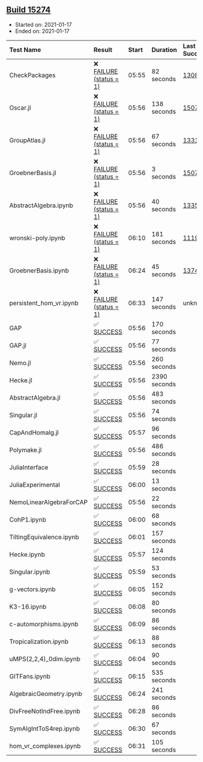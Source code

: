 ## [Build 15274](https://oscarci.mathematik.uni-kl.de/job/oscar/15274/)

* Started on: 2021-01-17
* Ended on: 2021-01-17

| Test Name    | Result | Start | Duration | Last Success | First Failure |
|:-------------|:-------|:------|:---------|:-------------|:--------------|
| CheckPackages | ❌ [FAILURE (status = 1)](https://oscarci.mathematik.uni-kl.de/job/oscar/15274/artifact/logs/build-15274/CheckPackages.log) | 05:55 | 82 seconds | [13085](https://oscarci.mathematik.uni-kl.de/job/oscar/13085/) | [13086](https://oscarci.mathematik.uni-kl.de/job/oscar/13086/) |
| Oscar.jl | ❌ [FAILURE (status = 1)](https://oscarci.mathematik.uni-kl.de/job/oscar/15274/artifact/logs/build-15274/Oscar.jl.log) | 05:56 | 138 seconds | [15079](https://oscarci.mathematik.uni-kl.de/job/oscar/15079/) | [15080](https://oscarci.mathematik.uni-kl.de/job/oscar/15080/) |
| GroupAtlas.jl | ❌ [FAILURE (status = 1)](https://oscarci.mathematik.uni-kl.de/job/oscar/15274/artifact/logs/build-15274/GroupAtlas.jl.log) | 05:56 | 67 seconds | [13311](https://oscarci.mathematik.uni-kl.de/job/oscar/13311/) | [13312](https://oscarci.mathematik.uni-kl.de/job/oscar/13312/) |
| GroebnerBasis.jl | ❌ [FAILURE (status = 1)](https://oscarci.mathematik.uni-kl.de/job/oscar/15274/artifact/logs/build-15274/GroebnerBasis.jl.log) | 05:56 | 3 seconds | [15079](https://oscarci.mathematik.uni-kl.de/job/oscar/15079/) | [15080](https://oscarci.mathematik.uni-kl.de/job/oscar/15080/) |
| AbstractAlgebra.ipynb | ❌ [FAILURE (status = 1)](https://oscarci.mathematik.uni-kl.de/job/oscar/15274/artifact/logs/build-15274/AbstractAlgebra.ipynb.log) | 05:56 | 40 seconds | [13355](https://oscarci.mathematik.uni-kl.de/job/oscar/13355/) | [13356](https://oscarci.mathematik.uni-kl.de/job/oscar/13356/) |
| wronski-poly.ipynb | ❌ [FAILURE (status = 1)](https://oscarci.mathematik.uni-kl.de/job/oscar/15274/artifact/logs/build-15274/wronski-poly.ipynb.log) | 06:10 | 181 seconds | [11192](https://oscarci.mathematik.uni-kl.de/job/oscar/11192/) | [11193](https://oscarci.mathematik.uni-kl.de/job/oscar/11193/) |
| GroebnerBasis.ipynb | ❌ [FAILURE (status = 1)](https://oscarci.mathematik.uni-kl.de/job/oscar/15274/artifact/logs/build-15274/GroebnerBasis.ipynb.log) | 06:24 | 45 seconds | [13748](https://oscarci.mathematik.uni-kl.de/job/oscar/13748/) | [13749](https://oscarci.mathematik.uni-kl.de/job/oscar/13749/) |
| persistent_hom_vr.ipynb | ❌ [FAILURE (status = 1)](https://oscarci.mathematik.uni-kl.de/job/oscar/15274/artifact/logs/build-15274/persistent_hom_vr.ipynb.log) | 06:33 | 147 seconds | unknown | unknown |
| GAP | ✅ [SUCCESS](https://oscarci.mathematik.uni-kl.de/job/oscar/15274/artifact/logs/build-15274/GAP.log) | 05:56 | 170 seconds |  |  |
| GAP.jl | ✅ [SUCCESS](https://oscarci.mathematik.uni-kl.de/job/oscar/15274/artifact/logs/build-15274/GAP.jl.log) | 05:56 | 77 seconds |  |  |
| Nemo.jl | ✅ [SUCCESS](https://oscarci.mathematik.uni-kl.de/job/oscar/15274/artifact/logs/build-15274/Nemo.jl.log) | 05:56 | 260 seconds |  |  |
| Hecke.jl | ✅ [SUCCESS](https://oscarci.mathematik.uni-kl.de/job/oscar/15274/artifact/logs/build-15274/Hecke.jl.log) | 05:56 | 2390 seconds |  |  |
| AbstractAlgebra.jl | ✅ [SUCCESS](https://oscarci.mathematik.uni-kl.de/job/oscar/15274/artifact/logs/build-15274/AbstractAlgebra.jl.log) | 05:56 | 483 seconds |  |  |
| Singular.jl | ✅ [SUCCESS](https://oscarci.mathematik.uni-kl.de/job/oscar/15274/artifact/logs/build-15274/Singular.jl.log) | 05:56 | 74 seconds |  |  |
| CapAndHomalg.jl | ✅ [SUCCESS](https://oscarci.mathematik.uni-kl.de/job/oscar/15274/artifact/logs/build-15274/CapAndHomalg.jl.log) | 05:57 | 96 seconds |  |  |
| Polymake.jl | ✅ [SUCCESS](https://oscarci.mathematik.uni-kl.de/job/oscar/15274/artifact/logs/build-15274/Polymake.jl.log) | 05:56 | 486 seconds |  |  |
| JuliaInterface | ✅ [SUCCESS](https://oscarci.mathematik.uni-kl.de/job/oscar/15274/artifact/logs/build-15274/JuliaInterface.log) | 05:59 | 28 seconds |  |  |
| JuliaExperimental | ✅ [SUCCESS](https://oscarci.mathematik.uni-kl.de/job/oscar/15274/artifact/logs/build-15274/JuliaExperimental.log) | 06:00 | 13 seconds |  |  |
| NemoLinearAlgebraForCAP | ✅ [SUCCESS](https://oscarci.mathematik.uni-kl.de/job/oscar/15274/artifact/logs/build-15274/NemoLinearAlgebraForCAP.log) | 05:56 | 22 seconds |  |  |
| CohP1.ipynb | ✅ [SUCCESS](https://oscarci.mathematik.uni-kl.de/job/oscar/15274/artifact/logs/build-15274/CohP1.ipynb.log) | 06:00 | 68 seconds |  |  |
| TiltingEquivalence.ipynb | ✅ [SUCCESS](https://oscarci.mathematik.uni-kl.de/job/oscar/15274/artifact/logs/build-15274/TiltingEquivalence.ipynb.log) | 06:01 | 157 seconds |  |  |
| Hecke.ipynb | ✅ [SUCCESS](https://oscarci.mathematik.uni-kl.de/job/oscar/15274/artifact/logs/build-15274/Hecke.ipynb.log) | 05:57 | 124 seconds |  |  |
| Singular.ipynb | ✅ [SUCCESS](https://oscarci.mathematik.uni-kl.de/job/oscar/15274/artifact/logs/build-15274/Singular.ipynb.log) | 05:59 | 53 seconds |  |  |
| g-vectors.ipynb | ✅ [SUCCESS](https://oscarci.mathematik.uni-kl.de/job/oscar/15274/artifact/logs/build-15274/g-vectors.ipynb.log) | 06:05 | 152 seconds |  |  |
| K3-16.ipynb | ✅ [SUCCESS](https://oscarci.mathematik.uni-kl.de/job/oscar/15274/artifact/logs/build-15274/K3-16.ipynb.log) | 06:08 | 80 seconds |  |  |
| c-automorphisms.ipynb | ✅ [SUCCESS](https://oscarci.mathematik.uni-kl.de/job/oscar/15274/artifact/logs/build-15274/c-automorphisms.ipynb.log) | 06:09 | 86 seconds |  |  |
| Tropicalization.ipynb | ✅ [SUCCESS](https://oscarci.mathematik.uni-kl.de/job/oscar/15274/artifact/logs/build-15274/Tropicalization.ipynb.log) | 06:13 | 88 seconds |  |  |
| uMPS(2,2,4)_0dim.ipynb | ✅ [SUCCESS](https://oscarci.mathematik.uni-kl.de/job/oscar/15274/artifact/logs/build-15274/uMPS-2-2-4-_0dim.ipynb.log) | 06:04 | 90 seconds |  |  |
| GITFans.ipynb | ✅ [SUCCESS](https://oscarci.mathematik.uni-kl.de/job/oscar/15274/artifact/logs/build-15274/GITFans.ipynb.log) | 06:15 | 535 seconds |  |  |
| AlgebraicGeometry.ipynb | ✅ [SUCCESS](https://oscarci.mathematik.uni-kl.de/job/oscar/15274/artifact/logs/build-15274/AlgebraicGeometry.ipynb.log) | 06:24 | 241 seconds |  |  |
| DivFreeNotIndFree.ipynb | ✅ [SUCCESS](https://oscarci.mathematik.uni-kl.de/job/oscar/15274/artifact/logs/build-15274/DivFreeNotIndFree.ipynb.log) | 06:28 | 86 seconds |  |  |
| SymAlgIntToS4rep.ipynb | ✅ [SUCCESS](https://oscarci.mathematik.uni-kl.de/job/oscar/15274/artifact/logs/build-15274/SymAlgIntToS4rep.ipynb.log) | 06:30 | 67 seconds |  |  |
| hom_vr_complexes.ipynb | ✅ [SUCCESS](https://oscarci.mathematik.uni-kl.de/job/oscar/15274/artifact/logs/build-15274/hom_vr_complexes.ipynb.log) | 06:31 | 105 seconds |  |  |
